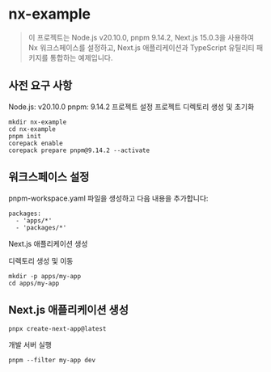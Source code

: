# nx-example
> 이 프로젝트는 Node.js v20.10.0, pnpm 9.14.2, Next.js 15.0.3을 사용하여 Nx 워크스페이스를 설정하고, Next.js 애플리케이션과 TypeScript 유틸리티 패키지를 통합하는 예제입니다.

## 사전 요구 사항
Node.js: v20.10.0
pnpm: 9.14.2
프로젝트 설정
프로젝트 디렉토리 생성 및 초기화

```(bash)
mkdir nx-example
cd nx-example
pnpm init
corepack enable
corepack prepare pnpm@9.14.2 --activate
```

## 워크스페이스 설정

pnpm-workspace.yaml 파일을 생성하고 다음 내용을 추가합니다:


```(yaml)
packages:
  - 'apps/*'
  - 'packages/*'
```

Next.js 애플리케이션 생성

디렉토리 생성 및 이동


```(bash)
mkdir -p apps/my-app
cd apps/my-app
```

## Next.js 애플리케이션 생성


```(bash)
pnpx create-next-app@latest
```
개발 서버 실행


```(bash)
pnpm --filter my-app dev
```
